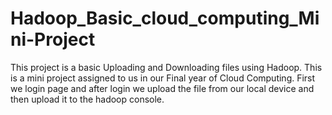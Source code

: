 # Hadoop_Basic_cloud_computing_Mini-Project
This project is a basic Uploading and Downloading files using Hadoop. This is a mini project assigned to us in our Final year of Cloud Computing. First we login page and after login we upload the file from our local device and then upload it to the hadoop console. 
